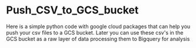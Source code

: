 # Push_CSV_to_GCS_bucket
Here is a simple python code with google cloud packages that can help you push your csv files to a GCS bucket. Later you can use these csv's in the GCS bucket as a raw layer of data processing them to Bigquery for analysis
